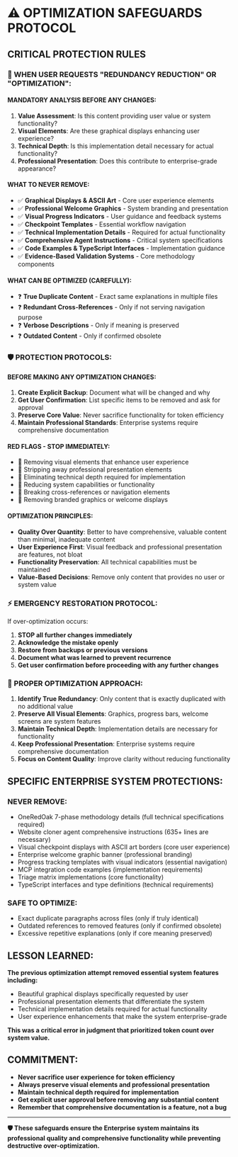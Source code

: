 # ⚠️ OPTIMIZATION SAFEGUARDS PROTOCOL

## **CRITICAL PROTECTION RULES**

### **🚨 WHEN USER REQUESTS "REDUNDANCY REDUCTION" OR "OPTIMIZATION":**

#### **MANDATORY ANALYSIS BEFORE ANY CHANGES:**
1. **Value Assessment**: Is this content providing user value or system functionality?
2. **Visual Elements**: Are these graphical displays enhancing user experience?
3. **Technical Depth**: Is this implementation detail necessary for actual functionality?
4. **Professional Presentation**: Does this contribute to enterprise-grade appearance?

#### **WHAT TO NEVER REMOVE:**
- ✅ **Graphical Displays & ASCII Art** - Core user experience elements
- ✅ **Professional Welcome Graphics** - System branding and presentation
- ✅ **Visual Progress Indicators** - User guidance and feedback systems
- ✅ **Checkpoint Templates** - Essential workflow navigation
- ✅ **Technical Implementation Details** - Required for actual functionality
- ✅ **Comprehensive Agent Instructions** - Critical system specifications
- ✅ **Code Examples & TypeScript Interfaces** - Implementation guidance
- ✅ **Evidence-Based Validation Systems** - Core methodology components

#### **WHAT CAN BE OPTIMIZED (CAREFULLY):**
- ❓ **True Duplicate Content** - Exact same explanations in multiple files
- ❓ **Redundant Cross-References** - Only if not serving navigation purpose
- ❓ **Verbose Descriptions** - Only if meaning is preserved
- ❓ **Outdated Content** - Only if confirmed obsolete

### **🛡️ PROTECTION PROTOCOLS:**

#### **BEFORE MAKING ANY OPTIMIZATION CHANGES:**
1. **Create Explicit Backup**: Document what will be changed and why
2. **Get User Confirmation**: List specific items to be removed and ask for approval
3. **Preserve Core Value**: Never sacrifice functionality for token efficiency
4. **Maintain Professional Standards**: Enterprise systems require comprehensive documentation

#### **RED FLAGS - STOP IMMEDIATELY:**
- 🚫 Removing visual elements that enhance user experience
- 🚫 Stripping away professional presentation elements
- 🚫 Eliminating technical depth required for implementation
- 🚫 Reducing system capabilities or functionality
- 🚫 Breaking cross-references or navigation elements
- 🚫 Removing branded graphics or welcome displays

#### **OPTIMIZATION PRINCIPLES:**
- **Quality Over Quantity**: Better to have comprehensive, valuable content than minimal, inadequate content
- **User Experience First**: Visual feedback and professional presentation are features, not bloat
- **Functionality Preservation**: All technical capabilities must be maintained
- **Value-Based Decisions**: Remove only content that provides no user or system value

### **⚡ EMERGENCY RESTORATION PROTOCOL:**
If over-optimization occurs:
1. **STOP all further changes immediately**
2. **Acknowledge the mistake openly**
3. **Restore from backups or previous versions**
4. **Document what was learned to prevent recurrence**
5. **Get user confirmation before proceeding with any further changes**

### **🎯 PROPER OPTIMIZATION APPROACH:**
1. **Identify True Redundancy**: Only content that is exactly duplicated with no additional value
2. **Preserve All Visual Elements**: Graphics, progress bars, welcome screens are system features
3. **Maintain Technical Depth**: Implementation details are necessary for functionality
4. **Keep Professional Presentation**: Enterprise systems require comprehensive documentation
5. **Focus on Content Quality**: Improve clarity without reducing functionality

## **SPECIFIC ENTERPRISE SYSTEM PROTECTIONS:**

### **NEVER REMOVE:**
- OneRedOak 7-phase methodology details (full technical specifications required)
- Website cloner agent comprehensive instructions (635+ lines are necessary)
- Visual checkpoint displays with ASCII art borders (core user experience)
- Enterprise welcome graphic banner (professional branding)
- Progress tracking templates with visual indicators (essential navigation)
- MCP integration code examples (implementation requirements)
- Triage matrix implementations (core functionality)
- TypeScript interfaces and type definitions (technical requirements)

### **SAFE TO OPTIMIZE:**
- Exact duplicate paragraphs across files (only if truly identical)
- Outdated references to removed features (only if confirmed obsolete)
- Excessive repetitive explanations (only if core meaning preserved)

## **LESSON LEARNED:**
**The previous optimization attempt removed essential system features including:**
- Beautiful graphical displays specifically requested by user
- Professional presentation elements that differentiate the system
- Technical implementation details required for actual functionality
- User experience enhancements that make the system enterprise-grade

**This was a critical error in judgment that prioritized token count over system value.**

## **COMMITMENT:**
- **Never sacrifice user experience for token efficiency**
- **Always preserve visual elements and professional presentation**
- **Maintain technical depth required for implementation**
- **Get explicit user approval before removing any substantial content**
- **Remember that comprehensive documentation is a feature, not a bug**

---

**🛡️ These safeguards ensure the Enterprise system maintains its professional quality and comprehensive functionality while preventing destructive over-optimization.**